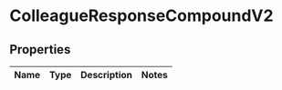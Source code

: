 
# ColleagueResponseCompoundV2

## Properties
| Name | Type | Description | Notes |
| ------------ | ------------- | ------------- | ------------- |



